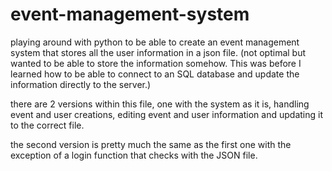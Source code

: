 # event-management-system

playing around with python to be able to create an event management system
that stores all the user information in a json file. (not optimal but wanted to be able 
to store the information somehow. This was before I learned how to be able to connect 
to an SQL database and update the information directly to the server.)

there are 2 versions within this file, one with the system as it is, handling
event and user creations, editing event and user information and updating it to the 
correct file.

the second version is pretty much the same as the first one with the exception of a login 
function that checks with the JSON file.
